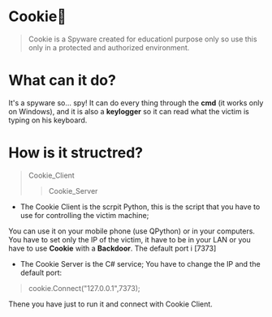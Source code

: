 # __Cookie__:cookie:
>Cookie is a Spyware created for educationl purpose only so use this only in a protected and authorized environment.

# What can it do?
It's a spyware so... spy! It can do every thing through the __cmd__ (it works only on Windows), and it is also a __keylogger__ so it can read what the victim is typing on his keyboard.

# How is it structred?
>Cookie_Client
>>Cookie_Server

- The Cookie Client is the scrpit Python, this is the script that you have to use for controlling the victim machine;

You can use it on your mobile phone (use QPython) or in your computers. You have to set only the IP of the victim, it have to be in your LAN or you have to use __Cookie__ with a __Backdoor__. The default port i [7373]

- The Cookie Server is the C# service; You have to change the IP and the default port:

>cookie.Connect("127.0.0.1",7373);

Thene you have just to run it and connect with Cookie Client.


